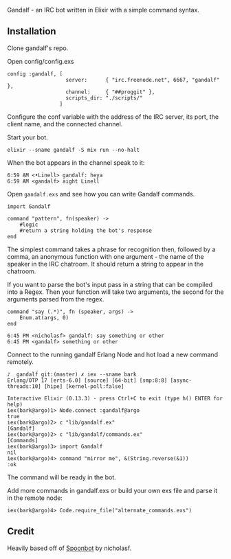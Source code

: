 Gandalf - an IRC bot written in Elixir with a simple command syntax.

## Installation

Clone gandalf's repo.

Open config/config.exs 

```
config :gandalf, [ 
                   server:      { "irc.freenode.net", 6667, "gandalf" },
                   channel:     { "##proggit" },
                   scripts_dir: "./scripts/"
                 ]
```
Configure the conf variable with the address of the IRC server, its port, the client name, 
and the connected channel.

Start your bot.

```
elixir --sname gandalf -S mix run --no-halt
```

When the bot appears in the channel speak to it:

```
6:59 AM <•Linell> gandalf: heya
6:59 AM <gandalf> aight Linell

```

Open `gandalf.exs` and see how you can write Gandalf commands.

```
import Gandalf

command "pattern", fn(speaker) -> 
    #logic
    #return a string holding the bot's response
end
```
The simplest command takes a phrase for recognition then, followed by a comma, an anonymous 
function with one argument - the name of the speaker in the IRC chatroom. It should return a 
string to appear in the chatroom.

If you want to parse the bot's input pass in a string that can be compiled into a Regex. 
Then your function will take two arguments, the second for the arguments parsed from the 
regex.

```
command "say (.*)", fn (speaker, args) -> 
    Enum.at(args, 0) 
end
```

```
6:45 PM <nicholasf> gandalf: say something or other
6:45 PM <gandalf> something or other
````

Connect to the running gandalf Erlang Node and hot load a new command remotely.

```
♪  gandalf git:(master) ✗ iex --sname bark
Erlang/OTP 17 [erts-6.0] [source] [64-bit] [smp:8:8] [async-threads:10] [hipe] [kernel-poll:false]

Interactive Elixir (0.13.3) - press Ctrl+C to exit (type h() ENTER for help)
iex(bark@argo)1> Node.connect :gandalf@argo
true
iex(bark@argo)2> c "lib/gandalf.ex"
[Gandalf]
iex(bark@argo)2> c "lib/gandalf/commands.ex"
[Commands]
iex(bark@argo)3> import Gandalf
nil
iex(bark@argo)4> command "mirror me", &(String.reverse(&1))
:ok

```

The command will be ready in the bot. 

Add more commands in gandalf.exs or build your own exs file and parse it in the remote node:

```
iex(bark@argo)4> Code.require_file("alternate_commands.exs") 
```

## Credit

Heavily based off of [Spoonbot](https://github.com/nicholasf/spoonbot) by nicholasf.
